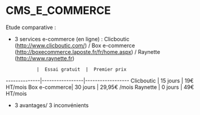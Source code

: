 CMS_E_COMMERCE
==============

Etude comparative :
- 3 services e-commerce (en ligne) : Clicboutic (http://www.clicboutic.com/) / Box e-commerce (http://boxecommerce.laposte.fr/fr/home.aspx) / Raynette (http://www.raynette.fr)


              |  Essai gratuit  |  Premier prix
--------------|-----------------|------------------
Clicboutic    |  15 jours       |   19€ HT/mois
Box e-commerce|  30 jours       |   29,95€ /mois
Raynette      |  0 jours        |   49€ HT/mois

  

- 3 avantages/ 3 inconvénients
